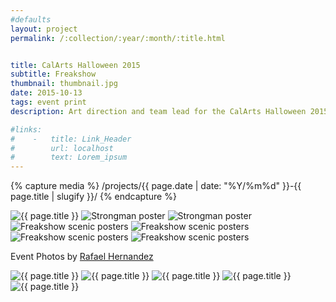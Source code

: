 ```yaml
---
#defaults
layout: project
permalink: /:collection/:year/:month/:title.html


title: CalArts Halloween 2015
subtitle: Freakshow
thumbnail: thumbnail.jpg
date: 2015-10-13
tags: event print
description: Art direction and team lead for the CalArts Halloween 2015 poster campaign. Design for "Strongman" poster in collaboration with <a href="http://katiebarger.com" target="_blank">Katie Barger.</a> Design and copywriting for 9 typographic posters complementing scenic prosthetics by the CalArts Themed Entertainment Association. Strongman flexin' by the legendary <a href="http://dongeratcalarts.tumblr.com/" target="_blank">Donger</a> (né <a href="http://davidchathas.com" target="_blank">David Chathas</a>).

#links:
#    -   title: Link_Header
#        url: localhost
#        text: Lorem_ipsum
---
```


<!-- set project media path -->
{% capture media %}
    /projects/{{ page.date | date: "%Y/%m%d" }}-{{ page.title | slugify }}/
{% endcapture %}
<!-- end -->

<!-- media -->
<img class="span8" src="{{ site.data.global_assets.placeholder }}" data-original="{{media|strip}}series.jpg" alt="{{ page.title }}">
<img class="span8" src="{{ site.data.global_assets.placeholder }}" data-original="{{media|strip}}strongman.jpg" alt="Strongman poster">
<img class="span8" src="{{ site.data.global_assets.placeholder }}" data-original="{{media|strip}}strongman-2.jpg" alt="Strongman poster">
<img class="span8" src="{{ site.data.global_assets.placeholder }}" data-original="{{media|strip}}type.jpg" alt="Freakshow scenic posters">
<img class="span4" src="{{ site.data.global_assets.placeholder }}" data-original="{{media|strip}}type-2.png" alt="Freakshow scenic posters">
<img class="span4" src="{{ site.data.global_assets.placeholder }}" data-original="{{media|strip}}type-3.png" alt="Freakshow scenic posters">
<img class="span8" src="{{ site.data.global_assets.placeholder }}" data-original="{{media|strip}}type-series.jpg" alt="Freakshow scenic posters">

<p class="span8 divider">Event Photos by <a href="https://www.flickr.com/photos/2071/" target="_blank">Rafael Hernandez</a></p>

<img class="span8" src="{{ site.data.global_assets.placeholder }}" data-original="{{media|strip}}event-1.jpg" alt="{{ page.title }}">
<img class="span4" src="{{ site.data.global_assets.placeholder }}" data-original="{{media|strip}}event-2.jpg" alt="{{ page.title }}">
<img class="span4" src="{{ site.data.global_assets.placeholder }}" data-original="{{media|strip}}event-3.jpg" alt="{{ page.title }}">
<img class="span8" src="{{ site.data.global_assets.placeholder }}" data-original="{{media|strip}}event-4.jpg" alt="{{ page.title }}">
<img class="span8" src="{{ site.data.global_assets.placeholder }}" data-original="{{media|strip}}event-5.jpg" alt="{{ page.title }}">
